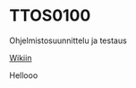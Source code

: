 # TTOS0100
 Ohjelmistosuunnittelu ja testaus

[Wikiin](https://github.com/JAMK-IT/TTOS0100-Ohjelmistosuunnittelu-ja-testaus/blob/master/pohja-etusivu.md)

Hellooo
